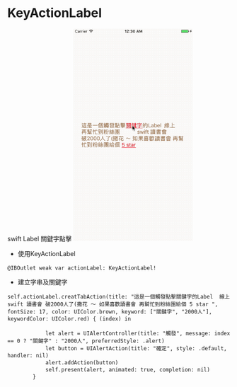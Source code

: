 # KeyActionLabel
swift Label 關鍵字點擊
![img](https://github.com/ChenYenChen/KeyActionLabel/blob/master/KeyWord.gif)
- 使用KeyActionLabel
```
@IBOutlet weak var actionLabel: KeyActionLabel!
```
- 建立字串及關鍵字
```
self.actionLabel.creatTabAction(title: "這是一個觸發點擊關鍵字的Label  線上 swift 讀書會 破2000人了(撒花 ～ 如果喜歡讀書會 再幫忙到粉絲團給個 5 star ", fontSize: 17, color: UIColor.brown, keyword: ["關鍵字", "2000人"], keywordColor: UIColor.red) { (index) in
            
            let alert = UIAlertController(title: "觸發", message: index == 0 ? "關鍵字" : "2000人", preferredStyle: .alert)
            let button = UIAlertAction(title: "確定", style: .default, handler: nil)
            alert.addAction(button)
            self.present(alert, animated: true, completion: nil)
        }
```
